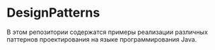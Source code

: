 # DesignPatterns
В этом репозитории содержатся примеры реализации различных паттернов проектирования на языке программирования Java.
